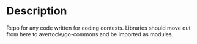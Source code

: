 # Description

Repo for any code written for coding contests.
Libraries should move out from here to avertocle/go-commons and be imported as modules.
 
